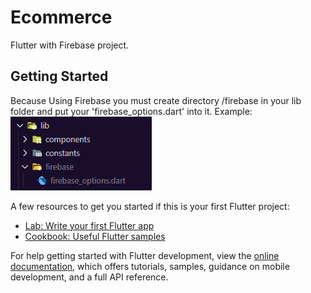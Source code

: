 # Ecommerce

Flutter with Firebase project.

## Getting Started

Because Using Firebase you must create directory /firebase in your lib folder
and put your 'firebase_options.dart' into it. Example:
![Alt text](readMe.png)

A few resources to get you started if this is your first Flutter project:

- [Lab: Write your first Flutter app](https://docs.flutter.dev/get-started/codelab)
- [Cookbook: Useful Flutter samples](https://docs.flutter.dev/cookbook)

For help getting started with Flutter development, view the
[online documentation](https://docs.flutter.dev/), which offers tutorials,
samples, guidance on mobile development, and a full API reference.
